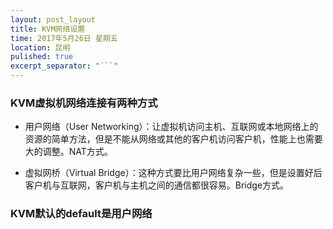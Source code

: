 ```yaml
---
layout: post_layout
title: KVM网络设置
time: 2017年5月26日 星期五
location: 昆明
pulished: true
excerpt_separator: "```"
---
```


### KVM虚拟机网络连接有两种方式

- 用户网络（User Networking）：让虚拟机访问主机、互联网或本地网络上的资源的简单方法，但是不能从网络或其他的客户机访问客户机，性能上也需要大的调整。NAT方式。

- 虚拟网桥（Virtual Bridge）：这种方式要比用户网络复杂一些，但是设置好后客户机与互联网，客户机与主机之间的通信都很容易。Bridge方式。

### KVM默认的default是用户网络
